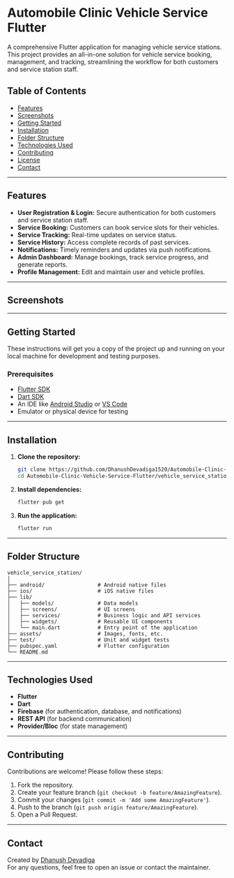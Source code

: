 # Automobile Clinic Vehicle Service Flutter

A comprehensive Flutter application for managing vehicle service stations. This project provides an all-in-one solution for vehicle service booking, management, and tracking, streamlining the workflow for both customers and service station staff.

## Table of Contents

- [Features](#features)
- [Screenshots](#screenshots)
- [Getting Started](#getting-started)
- [Installation](#installation)
- [Folder Structure](#folder-structure)
- [Technologies Used](#technologies-used)
- [Contributing](#contributing)
- [License](#license)
- [Contact](#contact)

---

## Features

- **User Registration & Login:** Secure authentication for both customers and service station staff.
- **Service Booking:** Customers can book service slots for their vehicles.
- **Service Tracking:** Real-time updates on service status.
- **Service History:** Access complete records of past services.
- **Notifications:** Timely reminders and updates via push notifications.
- **Admin Dashboard:** Manage bookings, track service progress, and generate reports.
- **Profile Management:** Edit and maintain user and vehicle profiles.

---

## Screenshots

<!-- Add your screenshots here -->
<!-- Example: -->
<!-- ![Home Screen](screenshots/home_screen.png) -->
<!-- ![Booking Screen](screenshots/booking_screen.png) -->

---

## Getting Started

These instructions will get you a copy of the project up and running on your local machine for development and testing purposes.

### Prerequisites

- [Flutter SDK](https://flutter.dev/docs/get-started/install)
- [Dart SDK](https://dart.dev/get-dart)
- An IDE like [Android Studio](https://developer.android.com/studio) or [VS Code](https://code.visualstudio.com/)
- Emulator or physical device for testing

---

## Installation

1. **Clone the repository:**

    ```bash
    git clone https://github.com/DhanushDevadiga1520/Automobile-Clinic-Vehicle-Service-Flutter.git
    cd Automobile-Clinic-Vehicle-Service-Flutter/vehicle_service_station
    ```

2. **Install dependencies:**

    ```bash
    flutter pub get
    ```

3. **Run the application:**

    ```bash
    flutter run
    ```

---

## Folder Structure

```
vehicle_service_station/
│
├── android/                 # Android native files
├── ios/                     # iOS native files
├── lib/
│   ├── models/              # Data models
│   ├── screens/             # UI screens
│   ├── services/            # Business logic and API services
│   ├── widgets/             # Reusable UI components
│   └── main.dart            # Entry point of the application
├── assets/                  # Images, fonts, etc.
├── test/                    # Unit and widget tests
├── pubspec.yaml             # Flutter configuration
└── README.md
```

---

## Technologies Used

- **Flutter**
- **Dart**
- **Firebase** (for authentication, database, and notifications)
- **REST API** (for backend communication)
- **Provider/Bloc** (for state management)

---

## Contributing

Contributions are welcome! Please follow these steps:

1. Fork the repository.
2. Create your feature branch (`git checkout -b feature/AmazingFeature`).
3. Commit your changes (`git commit -m 'Add some AmazingFeature'`).
4. Push to the branch (`git push origin feature/AmazingFeature`).
5. Open a Pull Request.

---

## Contact

Created by [Dhanush Devadiga](https://github.com/DhanushDevadiga1520)  
For any questions, feel free to open an issue or contact the maintainer.
